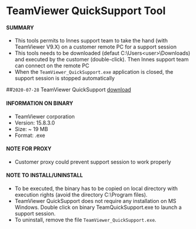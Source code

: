 # TeamViewer QuickSupport Tool

#### **SUMMARY**
- This tools permits to Innes support team to take the hand (with TeamViewer V9.X) on a customer remote PC for a support session
- This tools needs to be downloaded (defaut C:\Users\<user>\Downloads) and executed by the customer (double-click). Then Innes support team can connect on the remote PC
- When the `TeamViewer_QuickSupport.exe` application is closed, the support session is stopped automatically

##`2020-07-28` TeamViewer QuickSupport [download](https://github.com/innes-labs/archives/blob/main/downloads/third-part-tools/TeamViewer_QuickSupport.exe)

#### **INFORMATION ON BINARY**
- TeamViewer corporation
- Version: 15.8.3.0
- Size: ~ 19 MB
- Format: .exe

#### **NOTE FOR PROXY**
- Customer proxy could prevent support session to work properly
#### **NOTE TO INSTALL/UNINSTALL**
- To be executed, the binary has to be copied on local directory with execution rights (avoid the directory C:\Program files).
- TeamViewer QuickSupport does not require any installation on MS Windows. Double click on binary TeamQuickSupport.exe to launch a support session.
- To uninstall, remove the file `TeamViewer_QuickSupport.exe`.


